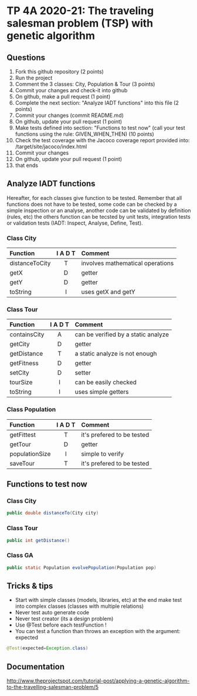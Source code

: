 # TP 4A 2020-21: The traveling salesman problem (TSP) with genetic algorithm

## Questions
1. Fork this github repository  (2 points)
2. Run the project
3. Comment the 3 classes: City, Population & Tour (3 points)
4. Commit your changes and check-it into github
5. On github, make a pull request (1 point)
6. Complete the next section: "Analyze IADT functions" into this file (2 points)
7. Commit your changes (commit README.md)
8. On github, update your pull request (1 point)
9. Make tests defined into section: "Functions to test now" (call your test functions using the rule: GIVEN_WHEN_THEN) (10 points)
10. Check the test coverage with the Jacoco coverage report provided into: /target/site/jacoco/index.html
11. Commit your changes
12. On github, update your pull request (1 point)
13. that ends

## Analyze IADT functions
Hereafter, for each classes give function to be tested. Remember that all functions does not have to be tested, some code can be checked by a simple inspection or an analyse, another code can be validated by definition (rules, etc) the others function can be tecsted by unit tests, integration tests or validation tests (IADT: Inspect, Analyse, Define, Test). 

### Class City

| Function      |     I A D T     |        Comment |
| :------------ | :-------------: | :------------- |
| distanceToCity | T | involves mathematical operations| 
| getX | D | getter | 
| getY | D | getter | 
| toString | I | uses getX and getY | 

### Class Tour

| Function      |     I A D T     |        Comment |
| :------------ | :-------------: | :------------- |
| containsCity  | A | can be verified by a static analyze |
| getCity  | D | getter |
| getDistance  | T | a static analyze is not enough |
| getFitness  | D | getter |
| setCity  | D | setter |
| tourSize  | I | can be easily checked |
| toString  | I | uses simple getters |

### Class Population

| Function      |     I A D T     |        Comment |
| :------------ | :-------------: | :------------- |
| getFittest  | T | it's prefered to be tested |
| getTour  | D | getter |
| populationSize  | I | simple to verify |
| saveTour  | T | it's prefered to be tested |

## Functions to test now

### Class City

```Java
public double distanceTo(City city)
```

### Class Tour

```Java
public int getDistance()
```

### Class GA

```Java
public static Population evolvePopulation(Population pop)
```

## Tricks & tips

- Start with simple classes (models, libraries, etc) at the end make test into complex classes (classes with multiple relations)
- Never test auto generate code
- Never test creator (its a design problem)
- Use @Test before each testFunction !
- You can test a function than throws an exception with the argument: expected
```Java
@Test(expected=Exception.class)
```

## Documentation
http://www.theprojectspot.com/tutorial-post/applying-a-genetic-algorithm-to-the-travelling-salesman-problem/5